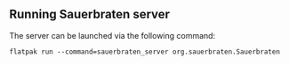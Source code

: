 ## Running Sauerbraten server

The server can be launched via the following command:

`flatpak run --command=sauerbraten_server org.sauerbraten.Sauerbraten`